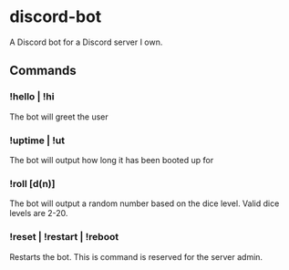 # discord-bot

A Discord bot for a Discord server I own.

## Commands

### !hello | !hi

The bot will greet the user

### !uptime | !ut

The bot will output how long it has been booted up for

### !roll [d(n)]

The bot will output a random number based on the dice level. Valid dice levels are 2-20.

### !reset | !restart | !reboot

Restarts the bot. This is command is reserved for the server admin.
